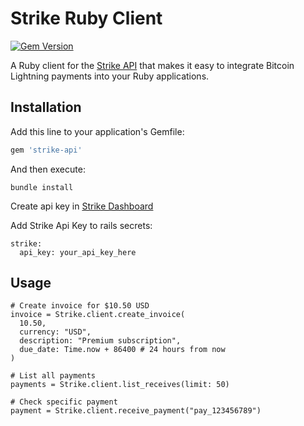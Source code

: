 # Strike Ruby Client

[![Gem Version](https://badge.fury.io/rb/strike.svg)](https://badge.fury.io/rb/strike-api)


A Ruby client for the [Strike API](https://docs.strike.me/api/) that makes it easy to integrate Bitcoin Lightning payments into your Ruby applications.

## Installation

Add this line to your application's Gemfile:

```ruby
gem 'strike-api'
```
And then execute:
```
bundle install
```

Create api key in [Strike Dashboard](https://dashboard.strike.me/api-keys)

Add Strike Api Key to rails secrets:
```
strike:
  api_key: your_api_key_here
```

## Usage

```
# Create invoice for $10.50 USD
invoice = Strike.client.create_invoice(
  10.50,
  currency: "USD",
  description: "Premium subscription",
  due_date: Time.now + 86400 # 24 hours from now
)

# List all payments
payments = Strike.client.list_receives(limit: 50)

# Check specific payment
payment = Strike.client.receive_payment("pay_123456789")
```